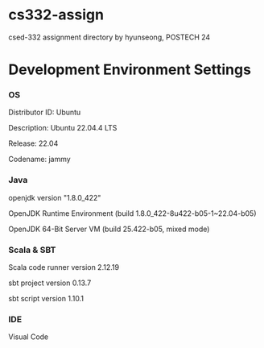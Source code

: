 # cs332-assign

csed-332 assignment directory by hyunseong, POSTECH 24

# Development Environment Settings
### OS
Distributor ID: Ubuntu

Description:    Ubuntu 22.04.4 LTS

Release:        22.04

Codename:       jammy

### Java
openjdk version "1.8.0_422"

OpenJDK Runtime Environment (build 1.8.0_422-8u422-b05-1~22.04-b05)

OpenJDK 64-Bit Server VM (build 25.422-b05, mixed mode)

### Scala & SBT
Scala code runner version 2.12.19

sbt project version 0.13.7

sbt script version 1.10.1

### IDE
Visual Code
